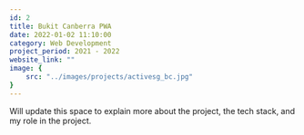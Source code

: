 ```yaml
---
id: 2
title: Bukit Canberra PWA
date: 2022-01-02 11:10:00
category: Web Development
project_period: 2021 - 2022
website_link: ""
image: {
	src: "../images/projects/activesg_bc.jpg"
}
---
```


Will update this space to explain more about the project, the tech stack, and my role in the project.